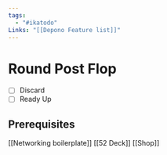 ```yaml
---
tags:
  - "#ikatodo"
Links: "[[Depono Feature list]]"
---
```



# Round Post Flop
- [ ] Discard
- [ ] Ready Up
## Prerequisites 
[[Networking boilerplate]]
[[52 Deck]]
[[Shop]]
